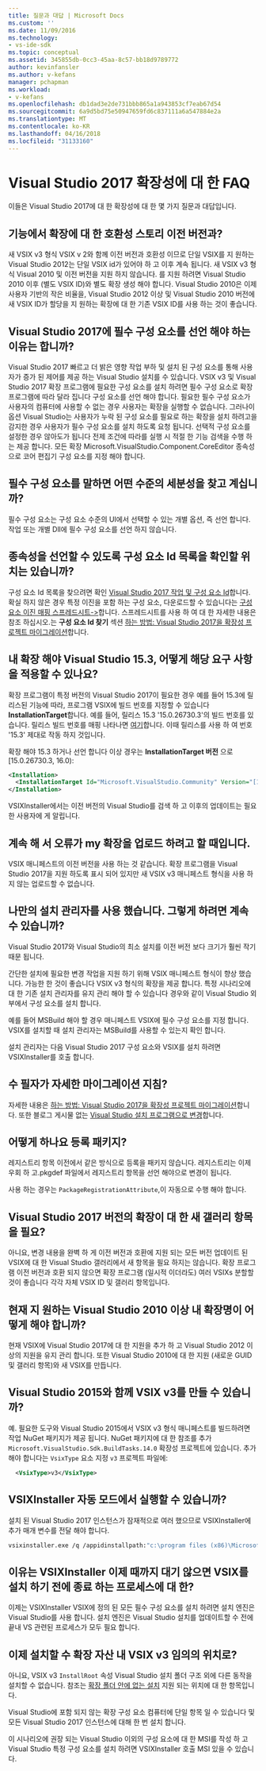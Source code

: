 ```yaml
---
title: 질문과 대답 | Microsoft Docs
ms.custom: ''
ms.date: 11/09/2016
ms.technology:
- vs-ide-sdk
ms.topic: conceptual
ms.assetid: 345855db-0cc3-45aa-8c57-bb18d9789772
author: kevinfansler
ms.author: v-kefans
manager: pchapman
ms.workload:
- v-kefans
ms.openlocfilehash: db1dad3e2de731bbb865a1a943853cf7eab67d54
ms.sourcegitcommit: 6a9d5bd75e50947659fd6c837111a6a547884e2a
ms.translationtype: MT
ms.contentlocale: ko-KR
ms.lasthandoff: 04/16/2018
ms.locfileid: "31133160"
---
```

# <a name="faq-for-visual-studio-2017-extensibility"></a>Visual Studio 2017 확장성에 대 한 FAQ

이들은 Visual Studio 2017에 대 한 확장성에 대 한 몇 가지 질문과 대답입니다.

## <a name="what-is-the-backwards-compatibility-story-for-extensions"></a>기능에서 확장에 대 한 호환성 스토리 이전 버전과?

새 VSIX v3 형식 VSIX v 2와 함께 이전 버전과 호환성 이므로 단일 VSIX를 지 원하는 Visual Studio 2012는 단일 VSIX id가 있어야 하 고 이후 계속 됩니다. 새 VSIX v3 형식 Visual 2010 및 이전 버전을 지원 하지 않습니다. 를 지원 하려면 Visual Studio 2010 이후 (별도 VSIX ID)와 별도 확장 생성 해야 합니다. Visual Studio 2010은 이제 사용자 기반의 작은 비율을, Visual Studio 2012 이상 및 Visual Studio 2010 버전에 새 VSIX ID가 할당을 지 원하는 확장에 대 한 기존 VSIX ID를 사용 하는 것이 좋습니다.

## <a name="why-do-i-need-to-declare-prerequisites-with-visual-studio-2017"></a>Visual Studio 2017에 필수 구성 요소를 선언 해야 하는 이유는 합니까?

Visual Studio 2017 빠르고 더 밝은 영향 작업 부하 및 설치 된 구성 요소를 통해 사용자가 증가 된 제어를 제공 하는 Visual Studio 설치를 수 있습니다. VSIX v3 및 Visual Studio 2017 확장 프로그램에 필요한 구성 요소를 설치 하려면 필수 구성 요소로 확장 프로그램에 따라 달라 집니다 구성 요소를 선언 해야 합니다. 필요한 필수 구성 요소가 사용자의 컴퓨터에 사용할 수 없는 경우 사용자는 확장을 실행할 수 없습니다. 그러나이 옵션 Visual Studio는 사용자가 누락 된 구성 요소를 필요로 하는 확장을 설치 하려고을 감지한 경우 사용자가 필수 구성 요소를 설치 하도록 요청 됩니다. 선택적 구성 요소를 설정한 경우 않아도가 됩니다 전제 조건에 따라를 실행 시 적절 한 기능 검색을 수행 하는 제공 합니다. 모든 확장 Microsoft.VisualStudio.Component.CoreEditor 종속성으로 코어 편집기 구성 요소를 지정 해야 합니다.

## <a name="when-you-say-prerequisite-what-level-of-granularity-do-you-mean"></a>필수 구성 요소를 말하면 어떤 수준의 세분성을 찾고 계십니까?

필수 구성 요소는 구성 요소 수준의 UI에서 선택할 수 있는 개별 옵션, 즉 선언 합니다. 작업 또는 개별 Dll에 필수 구성 요소를 선언 하지 않습니다.

## <a name="where-do-i-find-a-list-of-component-ids-so-i-can-declare-dependencies"></a>종속성을 선언할 수 있도록 구성 요소 Id 목록을 확인할 위치는 있습니까?

구성 요소 Id 목록을 찾으려면 확인 [Visual Studio 2017 작업 및 구성 요소 Id](https://aka.ms/vs2017componentIDs)합니다. 확실 하지 않은 경우 특정 이진을 포함 하는 구성 요소, 다운로드할 수 있습니다는 [구성 요소 이진 매핑 스프레드시트->](https://aka.ms/vs2017componentid-binaries)합니다. 스프레드시트를 사용 하 여 대 한 자세한 내용은 참조 하십시오.는 **구성 요소 Id 찾기** 섹션 [하는 방법: Visual Studio 2017을 확장성 프로젝트 마이그레이션](how-to-migrate-extensibility-projects-to-visual-studio-2017.md)합니다.

## <a name="my-extension-requires-visual-studio-153-how-do-i-enforce-that-requirement"></a>내 확장 해야 Visual Studio 15.3, 어떻게 해당 요구 사항을 적용할 수 있나요?

확장 프로그램이 특정 버전의 Visual Studio 2017이 필요한 경우 예를 들어 15.3에 릴리스된 기능에 따라, 프로그램 VSIX에 빌드 번호를 지정할 수 있습니다 **InstallationTarget**합니다. 예를 들어, 릴리스 15.3 '15.0.26730.3'의 빌드 번호를 있습니다. 릴리스 빌드 번호를 매핑 나타나면 [여기](../install/visual-studio-build-numbers-and-release-dates.md)합니다. 이때 릴리스를 사용 하 여 번호 '15.3' 제대로 작동 하지 것입니다.

확장 해야 15.3 하거나 선언 합니다 이상 경우는 **InstallationTarget 버전** 으로 [15.0.26730.3, 16.0):

```xml
<Installation>
  <InstallationTarget Id="Microsoft.VisualStudio.Community" Version="[15.0.26730.3, 16.0)" />
</Installation>
```

VSIXInstaller에서는 이전 버전의 Visual Studio를 검색 하 고 이후의 업데이트는 필요한 사용자에 게 알립니다.

## <a name="i-keep-getting-an-error-when-i-try-to-upload-my-extension"></a>계속 해 서 오류가 my 확장을 업로드 하려고 할 때입니다.

VSIX 매니페스트의 이전 버전을 사용 하는 것 같습니다. 확장 프로그램을 Visual Studio 2017을 지원 하도록 표시 되어 있지만 새 VSIX v3 매니페스트 형식을 사용 하지 않는 업로드할 수 없습니다.

## <a name="i-use-my-own-installer-can-i-continue-to-do-that"></a>나만의 설치 관리자를 사용 했습니다. 그렇게 하려면 계속 수 있습니까?

Visual Studio 2017와 Visual Studio의 최소 설치를 이전 버전 보다 크기가 훨씬 작기 때문 됩니다.

간단한 설치에 필요한 변경 작업을 지원 하기 위해 VSIX 매니페스트 형식이 향상 했습니다. 가능한 한 것이 좋습니다 VSIX v3 형식의 확장을 제공 합니다. 특정 시나리오에 대 한 기존 설치 관리자를 유지 관리 해야 할 수 있습니다 경우와 같이 Visual Studio 외부에서 구성 요소를 설치 합니다.

예를 들어 MSBuild 해야 할 경우 매니페스트 VSIX에 필수 구성 요소를 지정 합니다. VSIX를 설치할 때 설치 관리자는 MSBuild를 사용할 수 있는지 확인 합니다.

설치 관리자는 다음 Visual Studio 2017 구성 요소와 VSIX를 설치 하려면 VSIXInstaller를 호출 합니다.

## <a name="can-you-give-me-more-migration-guidance"></a>수 필자가 자세한 마이그레이션 지침?

자세한 내용은 [하는 방법: Visual Studio 2017을 확장성 프로젝트 마이그레이션](how-to-migrate-extensibility-projects-to-visual-studio-2017.md)합니다. 또한 블로그 게시물 없는 [Visual Studio 설치 프로그램으로 변경](https://blogs.msdn.microsoft.com/heaths/2016/09/15/changes-to-visual-studio-15-setup)합니다.

## <a name="how-do-i-do-package-registration"></a>어떻게 하나요 등록 패키지?

레지스트리 항목 이전에서 같은 방식으로 등록을 패키지 않습니다. 레지스트리는 이제 우회 하 고.pkgdef 파일에서 레지스트리 항목을 선언 해야으로 변경이 됩니다.

사용 하는 경우는 `PackageRegistrationAttribute`,이 자동으로 수행 해야 합니다.

## <a name="will-i-need-a-new-gallery-entry-for-the-visual-studio-2017-version-of-my-extension"></a>Visual Studio 2017 버전의 확장이 대 한 새 갤러리 항목을 필요?

아니요, 변경 내용을 완벽 하 게 이전 버전과 호환에 지원 되는 모든 버전 업데이트 된 VSIX에 대 한 Visual Studio 갤러리에서 새 항목을 필요 하지는 않습니다. 확장 프로그램 이전 버전과 호환 되지 않으면 확장 프로그램 (일시적 이더라도) 여러 VSIXs 분할할 것이 좋습니다 각각 자체 VSIX ID 및 갤러리 항목입니다.

## <a name="what-should-i-do-with-my-extension-that-currently-supports-visual-studio-2010-and-later"></a>현재 지 원하는 Visual Studio 2010 이상 내 확장명이 어떻게 해야 합니까?

현재 VSIX에 Visual Studio 2017에 대 한 지원을 추가 하 고 Visual Studio 2012 이상의 지원을 유지 관리 합니다. 또한 Visual Studio 2010에 대 한 지원 (새로운 GUID 및 갤러리 항목)와 새 VSIX를 만듭니다.

## <a name="can-i-build-a-vsix-v3-with-visual-studio-2015"></a>Visual Studio 2015와 함께 VSIX v3를 만들 수 있습니까?

예. 필요한 도구와 Visual Studio 2015에서 VSIX v3 형식 매니페스트를 빌드하려면 작업 NuGet 패키지가 제공 됩니다. NuGet 패키지에 대 한 참조를 추가 `Microsoft.VisualStudio.Sdk.BuildTasks.14.0` 확장성 프로젝트에 있습니다. 추가 해야 합니다는 `VsixType` 요소 지정 `v3` 프로젝트 파일에:

```xml
  <VsixType>v3</VsixType>
```

## <a name="can-i-run-the-vsixinstaller-in-quiet-mode"></a>VSIXInstaller 자동 모드에서 실행할 수 있습니까?

설치 된 Visual Studio 2017 인스턴스가 잠재적으로 여러 했으므로 VSIXInstaller에 추가 매개 변수를 전달 해야 합니다.

```bash
vsixinstaller.exe /q /appidinstallpath:"c:\program files (x86)\Microsoft Visual Studio\2017\Enterprise\Common7\IDE\devenv.exe" /appidname:"Visual Studio" /logFile:<path to log file> /skuName:Enterprise /skuVersion:15.0.25810.0 "KendoUI.Mvc.VSPackage.vsix"
```

## <a name="why-does-the-vsixinstaller-now-wait-for-processes-to-exit-before-installing-the-vsix"></a>이유는 VSIXInstaller 이제 때까지 대기 않으면 VSIX를 설치 하기 전에 종료 하는 프로세스에 대 한?

이제는 VSIXInstaller VSIX에 정의 된 모든 필수 구성 요소를 설치 하려면 설치 엔진은 Visual Studio를 사용 합니다. 설치 엔진은 Visual Studio 설치를 업데이트할 수 전에 끝내 VS 관련된 프로세스가 모두 필요 합니다.

## <a name="can-i-now-install-my-extension-assets-to-any-location-with-vsix-v3"></a>이제 설치할 수 확장 자산 내 VSIX v3 임의의 위치로?

아니요, VSIX v3 `InstallRoot` 속성 Visual Studio 설치 폴더 구조 외에 다른 동작을 설치할 수 없습니다. 참조는 [확장 폴더 안에 없는 설치](set-install-root.md) 지원 되는 위치에 대 한 항목입니다. 

Visual Studio에 포함 되지 않는 확장 구성 요소 컴퓨터에 단일 항목 일 수 있습니다 및 모든 Visual Studio 2017 인스턴스에 대해 한 번 설치 합니다.

이 시나리오에 권장 되는 Visual Studio 이외의 구성 요소에 대 한 MSI를 작성 하 고 Visual Studio 특정 구성 요소를 설치 하려면 VSIXInstaller 호출 MSI 있을 수 있습니다.